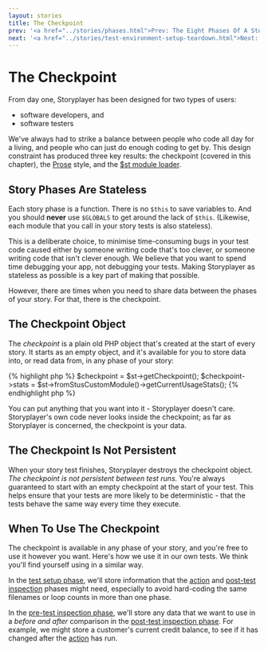 ```yaml
---
layout: stories
title: The Checkpoint
prev: '<a href="../stories/phases.html">Prev: The Eight Phases Of A Story Test</a>'
next: '<a href="../stories/test-environment-setup-teardown.html">Next: Test Environment Setup / Teardown Phases</a>'
---
```


# The Checkpoint

From day one, Storyplayer has been designed for two types of users:

* software developers, and
* software testers

We've always had to strike a balance between people who code all day for a living, and people who can just do enough coding to get by. This design constraint has produced three key results: the checkpoint (covered in this chapter), the [Prose](../prose/index.html) style, and the [$st module loader](../prose/the-st-object.html).

## Story Phases Are Stateless

Each story phase is a function.  There is no `$this` to save variables to.  And you should __never__ use `$GLOBALS` to get around the lack of `$this`.  (Likewise, each module that you call in your story tests is also stateless).

This is a deliberate choice, to minimise time-consuming bugs in your test code caused either by someone writing code that's too clever, or someone writing code that isn't clever enough.  We believe that you want to spend time debugging your app, not debugging your tests.  Making Storyplayer as stateless as possible is a key part of making that possible.

However, there are times when you need to share data between the phases of your story.  For that, there is the checkpoint.

## The Checkpoint Object

The _checkpoint_ is a plain old PHP object that's created at the start of every story.  It starts as an empty object, and it's available for you to store data into, or read data from, in any phase of your story:

{% highlight php %}
$checkpoint = $st->getCheckpoint();
$checkpoint->stats = $st->fromStusCustomModule()->getCurrentUsageStats();
{% endhighlight php %}

You can put anything that you want into it - Storyplayer doesn't care.  Storyplayer's own code never looks inside the checkpoint; as far as Storyplayer is concerned, the checkpoint is your data.

## The Checkpoint Is Not Persistent

When your story test finishes, Storyplayer destroys the checkpoint object.  _The checkpoint is not persistent between test runs._ You're always guaranteed to start with an empty checkpoint at the start of your test.  This helps ensure that your tests are more likely to be deterministic - that the tests behave the same way every time they execute.

## When To Use The Checkpoint

The checkpoint is available in any phase of your story, and you're free to use it however you want.  Here's how we use it in our own tests.  We think you'll find yourself using in a similar way.

In the [test setup phase](test-setup-phase.html), we'll store information that the [action](action.html) and [post-test inspection](post-test-inspection.html) phases might need, especially to avoid hard-coding the same filenames or loop counts in more than one phase.

In the [pre-test inspection phase](pre-test-inspection.html), we'll store any data that we want to use in a _before and after_ comparison in the [post-test inspection phase](post-test-inspection.html).  For example, we might store a customer's current credit balance, to see if it has changed after the [action](action.html) has run.